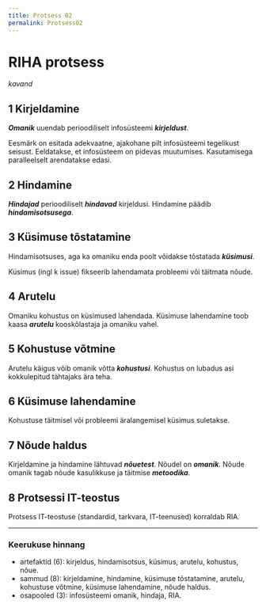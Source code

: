 ```yaml
---
title: Protsess 02
permalink: Protsess02
---
```


# RIHA protsess

_kavand_

## 1  Kirjeldamine

___Omanik___ uuendab perioodiliselt infosüsteemi ___kirjeldust___.

Eesmärk on esitada adekvaatne, ajakohane pilt infosüsteemi tegelikust seisust. Eeldatakse, et infosüsteem on pidevas muutumises. Kasutamisega paralleelselt arendatakse edasi.

## 2  Hindamine 

___Hindajad___ perioodiliselt ___hindavad___ kirjeldusi. Hindamine päädib ___hindamisotsusega___.

## 3 Küsimuse tõstatamine

Hindamisotsuses, aga ka omaniku enda poolt võidakse tõstatada ___küsimusi___.

Küsimus (ingl k issue) fikseerib lahendamata probleemi või täitmata nõude.

## 4 Arutelu

Omaniku kohustus on küsimused lahendada. Küsimuse lahendamine toob kaasa ___arutelu___ kooskõlastaja ja omaniku vahel.

## 5 Kohustuse võtmine 

Arutelu käigus võib omanik võtta ___kohustusi___. Kohustus on lubadus asi kokkulepitud tähtajaks ära teha.

## 6  Küsimuse lahendamine

Kohustuse täitmisel või probleemi äralangemisel küsimus suletakse.

## 7  Nõude haldus

Kirjeldamine ja hindamine lähtuvad ___nõuetest___. Nõudel on ___omanik___. Nõude omanik tagab nõude kasulikkuse ja täitmise ___metoodika___. 

## 8  Protsessi IT-teostus

Protsess IT-teostuse (standardid, tarkvara, IT-teenused) korraldab RIA. 

----

### Keerukuse hinnang

- artefaktid (6): kirjeldus, hindamisotsus, küsimus, arutelu, kohustus, nõue.
- sammud (8): kirjeldamine, hindamine, küsimuse tõstatamine, arutelu, kohustuse võtmine, küsimuse lahendamine, nõude haldus.
- osapooled (3): infosüsteemi omanik, hindaja, RIA.
